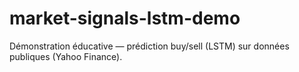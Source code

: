 # market-signals-lstm-demo
Démonstration éducative — prédiction buy/sell (LSTM) sur données publiques (Yahoo Finance).
